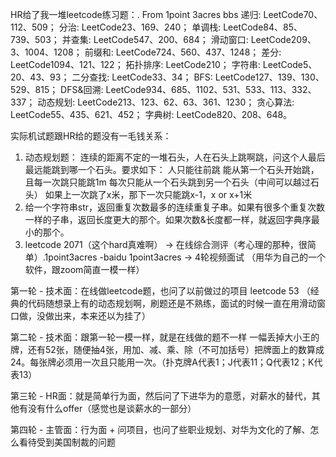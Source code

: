 HR给了我一堆leetcode练习题：. From 1point 3acres bbs
递归: LeetCode70、112、509；
分治: LeetCode23、169、240；
单调栈: LeetCode84、85、739、503；
并查集: LeetCode547、200、684；
滑动窗口: LeetCode209、3、1004、1208；
前缀和: LeetCode724、560、437、1248；
差分: LeetCode1094、121、122；
拓扑排序: LeetCode210；
字符串: LeetCode5、20、43、93；
二分查找: LeetCode33、34；
BFS: LeetCode127、139、130、529、815；
DFS&回溯: LeetCode934、685、1102、531、533、113、332、337；
动态规划: LeetCode213、123、62、63、361、1230；
贪心算法: LeetCode55、435、621、452；
字典树: LeetCode820、208、648。

实际机试题跟HR给的题没有一毛钱关系：
1. 动态规划题：
连续的距离不定的一堆石头，人在石头上跳啊跳，问这个人最后最远能跳到哪一个石头。要求如下：
人只能往前跳
能从第一个石头开始跳，且每一次跳只能跳1m
每次只能从一个石头跳到另一个石头（中间可以越过石头）
如果上一次跳了x米，那下一次只能跳x-1，x or x+1米
2. 给一个字符串str，返回重复次数最多的连续重复子串。如果有很多个重复次数一样的子串，返回长度更大的那个。如果次数&长度都一样，就返回字典序最小的那个。
3. leetcode 2071（这个hard真难啊）
-> 在线综合测评（考心理的那种，很简单）.1point3acres
-baidu 1point3acres
-> 4轮视频面试 （用华为自己的一个软件，跟zoom简直一模一样）

第一轮 - 技术面：在线做leetcode题，也问了以前做过的项目
leetcode 53 （经典的代码随想录上有的动态规划啊，刷题还是不熟练，面试的时候一直在用滑动窗口做，没做出来，本来还以为挂了）

第二轮 - 技术面：跟第一轮一模一样，就是在线做的题不一样
一幅丢掉大小王的牌，还有52张，随便抽4张，用加、减、乘、除（不可加括号）把牌面上的数算成24。每张牌必须用一次且只能用一次。（扑克牌A代表1；J代表11；Q代表12；K代表13）

第三轮 - HR面：就是简单行为面，然后问了下进华为的意愿，对薪水的替代，其他有没有什么offer（感觉也是谈薪水的一部分）

第四轮 - 主管面：行为面 + 问项目，也问了些职业规划、对华为文化的了解、怎么看待受到美国制裁的问题